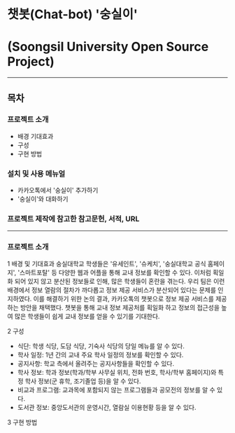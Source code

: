 # 챗봇(Chat-bot) '숭실이'
# (Soongsil University Open Source Project)
---------------------------------------------------------------------------------------------------------
## 목차

### 프로젝트 소개
- 배경 기대효과
- 구성
- 구현 방법

### 설치 및 사용 메뉴얼
- 카카오톡에서 '숭실이' 추가하기
- '숭실이'와 대화하기

### 프로젝트 제작에 참고한 참고문헌, 서적, URL
---------------------------------------------------------------------------------------------------------

### 프로젝트 소개
1 배경 및 기대효과
    숭실대학교 학생들은 '유세인트', '슈케치', '숭실대학교 공식 홈페이지', '스마트포탈' 등 다양한 웹과 어플을 통해 교내 정보를 확인할 수 있다. 이처럼 획일화 되어 있지 않고 분산된 정보들로 인해, 많은 학생들이 혼란을 겪는다.
    우리 팀은 이런 배경에서 정보 열람의 절차가 까다롭고 정보 제공 서비스가 분산되어 있다는 문제를 인지하였다. 이를 해결하기 위한 논의 결과, 카카오톡의 챗봇으로 정보 제공 서비스를 제공하는 방안을 채택했다. 챗봇을 통해 교내 정보 제공처를 획일화 하고 정보의 접근성을 높여 많은 학생들이 쉽게 교내 정보를 얻을 수 있기를 기대한다.

2 구성
- 식단: 학생 식당, 도담 식당, 기숙사 식당의 당일 메뉴를 알 수 있다.
- 학사 일정: 1년 간의 교내 주요 학사 일정의 정보를 확인할 수 있다.
- 공지사항: 학교 측에서 올려주는 공지사항들을 확인할 수 있다.
- 학사 정보: 학과 정보(학과/학부 사무실 위치, 전화 번호, 학사/학부 홈페이지)와 특정 학사 정보(군 휴학, 조기졸업 등)을 알 수 있다.
- 비교과 프로그램: 교과목에 포함되지 않는 프로그램들과 공모전의 정보를 알 수 있다.
- 도서관 정보: 중앙도서관의 운영시간, 열람실 이용현황 등을 알 수 있다.

3 구현 방법
